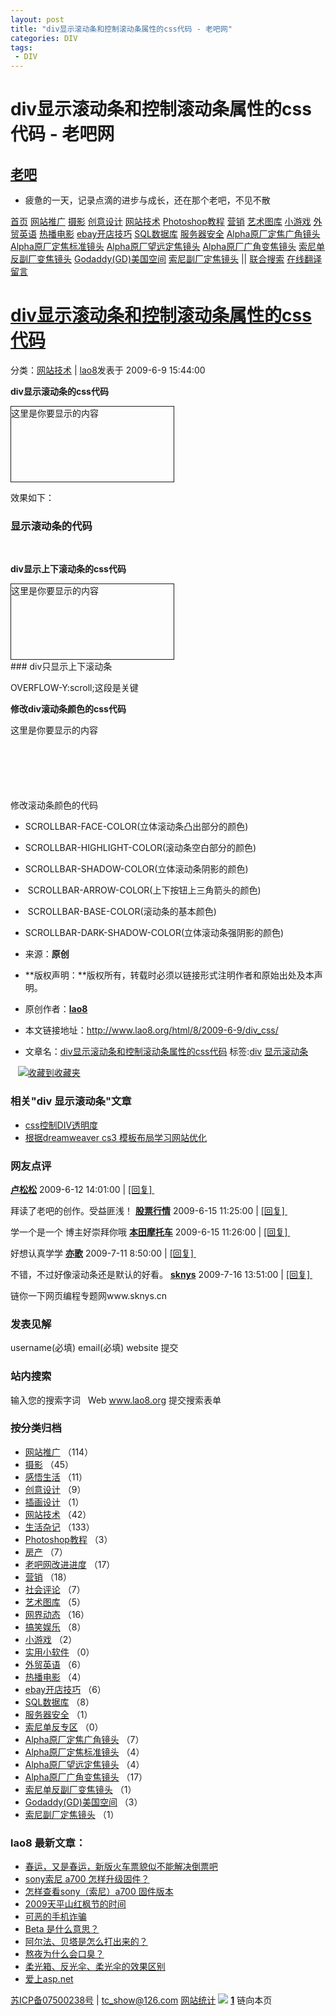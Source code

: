 ```yaml
---
layout: post
title: "div显示滚动条和控制滚动条属性的css代码 - 老吧网"
categories: DIV
tags: 
 - DIV
--- 
```


# div显示滚动条和控制滚动条属性的css代码 - 老吧网

## [老吧](http://www.lao8.org/)

- 疲惫的一天，记录点滴的进步与成长，还在那个老吧，不见不散

[首页](http://www.lao8.org/) [网站推广](http://www.lao8.org/user/8/seo/ "seo技术 网站推广 搜索引擎优化") [摄影](http://www.lao8.org/user/8/photo/ "摄影技术 摄影欣赏 摄影作品 原创摄影") [创意设计](http://www.lao8.org/user/8/design/ "平面设计 创意作品") [网站技术](http://www.lao8.org/user/8/asp/ "asp ajax") [Photoshop教程](http://www.lao8.org/user/8/photoshop/ "Photoshop教程 ps教程") [营销](http://www.lao8.org/user/8/20081413558/ "营销") [艺术图库](http://www.lao8.org/user/8/200815112636/ "艺术图库") [小游戏](http://www.lao8.org/user/8/2008214170947/ "小游戏") [外贸英语](http://www.lao8.org/user/8/TradeEnglish/ "外贸英语") [热播电影](http://www.lao8.org/user/8/2008815101140/ "热播电影") [ebay开店技巧](http://www.lao8.org/user/8/2008102493244/ "ebay开店技巧") [SQL数据库](http://www.lao8.org/user/8/2009719122450/ "SQL数据库") [服务器安全](http://www.lao8.org/user/8/200986105026/ "服务器安全") [Alpha原厂定焦广角镜头](http://www.lao8.org/user/8/200987120553/ "索尼 美能达 原厂定焦 广角镜头 sony minolta meinongda suoni") [Alpha原厂定焦标准镜头](http://www.lao8.org/user/8/200987120644/ "索尼 美能达 原厂定焦 标准镜头 sony minolta meinongda suoni 标头") [Alpha原厂望远定焦镜头](http://www.lao8.org/user/8/200987120750/ "索尼 美能达 原厂望远 定焦镜头 sony minolta meinongda suoni") [Alpha原厂广角变焦镜头](http://www.lao8.org/user/8/200987120832/ "索尼 美能达 原厂广角变焦镜头 sony minolta meinongda suoni") [索尼单反副厂变焦镜头](http://www.lao8.org/user/8/sony_fuchang/ "sony 副厂镜头 索尼副厂镜头 索尼副厂变焦镜头 索尼副厂自动镜头 索尼副厂单反镜头 minolta meinongda suoni") [Godaddy(GD)美国空间](http://www.lao8.org/user/8/200981731112/ "Godaddy(GD)美国空间") [索尼副厂定焦镜头](http://www.lao8.org/user/8/200981741553/ "索尼副厂定焦镜头") || [联合搜索](http://s.lao8.org/) [在线翻译](http://www.lao8.org/fanyi.asp) [留言](http://www.lao8.org/liuyan/)
# [div显示滚动条和控制滚动条属性的css代码]()

分类：[网站技术](http://www.lao8.org/user/8/asp) | [lao8](http://www.lao8.org/user/8)发表于 2009-6-9 15:44:00

**div显示滚动条的css代码**

<div style="width:260px;height:120px; overflow:scroll; border:1px solid;"> 这里是你要显示的内容 </div>

效果如下：
### 显示滚动条的代码

 

**div显示上下滚动条的css代码**

<div style="width:260px;height:120px; overflow-y:scroll; border:1px solid;"> 这里是你要显示的内容 </div>
### div只显示上下滚动条

OVERFLOW-Y:scroll;这段是关键

**修改div滚动条颜色的css代码**

<div style="width:260px;height:120px; overflow-y:scroll; scrollbar-base-color:#ff6600; border:1px solid;"> 这里是你要显示的内容 </div>
修改滚动条颜色的代码

* SCROLLBAR-FACE-COLOR(立体滚动条凸出部分的颜色)
* SCROLLBAR-HIGHLIGHT-COLOR(滚动条空白部分的颜色)
* SCROLLBAR-SHADOW-COLOR(立体滚动条阴影的颜色)
*  SCROLLBAR-ARROW-COLOR(上下按钮上三角箭头的颜色)
*  SCROLLBAR-BASE-COLOR(滚动条的基本颜色)
* SCROLLBAR-DARK-SHADOW-COLOR(立体滚动条强阴影的颜色)

* 来源：**原创**
* **版权声明：**版权所有，转载时必须以链接形式注明作者和原始出处及本声明。
* 原创作者：**[lao8](http://www.lao8.org/user/8)**
* 本文链接地址：http://www.lao8.org/html/8/2009-6-9/div_css/
* 文章名：[div显示滚动条和控制滚动条属性的css代码]()
标签:[div](http://www.lao8.org/s_div.html) [显示滚动条](http://www.lao8.org/s_%E6%98%BE%E7%A4%BA%E6%BB%9A%E5%8A%A8%E6%9D%A1.html)

[![]()]() [![]()]() [![]()]() [![收藏到收藏夹]()]()

### 相关"div 显示滚动条"文章

* [css控制DIV透明度](http://www.lao8.org/html/8/2008-1-21/2008121182204.html)
* [根据dreamweaver cs3 模板布局学习网站优化](http://www.lao8.org/html/8/2007-12-6/2007126174458.html)

### 网友点评

**[卢松松](http://www.lusongsong.com/)** 2009-6-12 14:01:00 | [[回复]](http://www.lao8.org/huifu878.html)[ ]()

拜读了老吧的创作。受益匪浅！
**[股票行情](http://www.gp173.com/)** 2009-6-15 11:25:00 | [[回复]](http://www.lao8.org/huifu883.html)[ ]()

学一个是一个 博主好崇拜你哦
**[本田摩托车](http://www.bgtieqi.cn/)** 2009-6-15 11:26:00 | [[回复]](http://www.lao8.org/huifu884.html)[ ]()

好想认真学学
**[亦歌](http://www.yigenangua.cn/)** 2009-7-11 8:50:00 | [[回复]](http://www.lao8.org/huifu905.html)[ ]()

不错，不过好像滚动条还是默认的好看。
**[sknys](http://www.sknys.cn/)** 2009-7-16 13:51:00 | [[回复]](http://www.lao8.org/huifu911.html)[ ]()

链你一下网页编程专题网www.sknys.cn

### 发表见解

username(必填)
email(必填)
website
提交

### 站内搜索

输入您的搜索字词   Web www.lao8.org 提交搜索表单

### 按分类归档

* [网站推广](http://www.lao8.org/user/8/seo/ "seo技术 网站推广 搜索引擎优化") （114）
* [摄影](http://www.lao8.org/user/8/photo/ "摄影技术 摄影欣赏 摄影作品 原创摄影") （45）
* [感悟生活](http://www.lao8.org/user/8/feel/ "生活体会 情感记录 原创文学") （11）
* [创意设计](http://www.lao8.org/user/8/design/ "平面设计 创意作品") （9）
* [插画设计](http://www.lao8.org/user/8/cg/ "cg插画 原创插画 cg插图 插图设计") （1）
* [网站技术](http://www.lao8.org/user/8/asp/ "asp ajax") （42）
* [生活杂记](http://www.lao8.org/user/8/life/ "生活琐碎") （133）
* [Photoshop教程](http://www.lao8.org/user/8/photoshop/ "Photoshop教程 ps教程") （3）
* [房产](http://www.lao8.org/user/8/2007123171603/ "房产") （7）
* [老吧网改进进度](http://www.lao8.org/user/8/20071212164833/ "老吧网改进进度") （17）
* [营销](http://www.lao8.org/user/8/20081413558/ "营销") （18）
* [社会评论](http://www.lao8.org/user/8/200814112406/ "社会评论") （7）
* [艺术图库](http://www.lao8.org/user/8/200815112636/ "艺术图库") （5）
* [网界动态](http://www.lao8.org/user/8/200811490808/ "网界动态") （16）
* [搞笑娱乐](http://www.lao8.org/user/8/2008125162006/ "搞笑娱乐") （8）
* [小游戏](http://www.lao8.org/user/8/2008214170947/ "小游戏") （2）
* [实用小软件](http://www.lao8.org/user/8/200835101334/ "实用小软件") （0）
* [外贸英语](http://www.lao8.org/user/8/TradeEnglish/ "外贸英语") （6）
* [热播电影](http://www.lao8.org/user/8/2008815101140/ "热播电影") （4）
* [ebay开店技巧](http://www.lao8.org/user/8/2008102493244/ "ebay开店技巧") （6）
* [SQL数据库](http://www.lao8.org/user/8/2009719122450/ "SQL数据库") （8）
* [服务器安全](http://www.lao8.org/user/8/200986105026/ "服务器安全") （1）
* [索尼单反专区](http://www.lao8.org/user/8/200987111345/ "索尼单反专区") （0）
* [Alpha原厂定焦广角镜头](http://www.lao8.org/user/8/200987120553/ "索尼 美能达 原厂定焦 广角镜头 sony minolta meinongda suoni") （7）
* [Alpha原厂定焦标准镜头](http://www.lao8.org/user/8/200987120644/ "索尼 美能达 原厂定焦 标准镜头 sony minolta meinongda suoni 标头") （4）
* [Alpha原厂望远定焦镜头](http://www.lao8.org/user/8/200987120750/ "索尼 美能达 原厂望远 定焦镜头 sony minolta meinongda suoni") （4）
* [Alpha原厂广角变焦镜头](http://www.lao8.org/user/8/200987120832/ "索尼 美能达 原厂广角变焦镜头 sony minolta meinongda suoni") （17）
* [索尼单反副厂变焦镜头](http://www.lao8.org/user/8/sony_fuchang/ "sony 副厂镜头 索尼副厂镜头 索尼副厂变焦镜头 索尼副厂自动镜头 索尼副厂单反镜头 minolta meinongda suoni") （1）
* [Godaddy(GD)美国空间](http://www.lao8.org/user/8/200981731112/ "Godaddy(GD)美国空间") （3）
* [索尼副厂定焦镜头](http://www.lao8.org/user/8/200981741553/ "索尼副厂定焦镜头") （1）

### lao8 最新文章：

* [春运，又是春运，新版火车票貌似不能解决倒票吧](http://www.lao8.org/html/8/2009-12-11/20091211125038.html)
* [sony索尼 a700 怎样升级固件？](http://www.lao8.org/html/8/2009-12-10/suoni_shengji_gujian/)
* [怎样查看sony（索尼）a700 固件版本](http://www.lao8.org/html/8/2009-12-10/a700/)
* [2009天平山红枫节的时间](http://www.lao8.org/html/8/2009-10-28/20091028114200.html)
* [可恶的手机诈骗](http://www.lao8.org/html/8/2009-10-25/20091025100338.html)
* [Beta 是什么意思？](http://www.lao8.org/html/8/2009-10-24/20091024105546.html)
* [阿尔法、贝塔是怎么打出来的？](http://www.lao8.org/html/8/2009-10-22/20091022234259.html)
* [熬夜为什么会口臭？](http://www.lao8.org/html/8/2009-10-13/2009101330617.html)
* [柔光箱、反光伞、柔光伞的效果区别](http://www.lao8.org/html/8/2009-10-10/2009101033225.html)
* [爱上asp.net](http://www.lao8.org/html/8/2009-10-10/2009101030532.html)

[苏ICP备07500238号](http://www.miibeian.gov.cn/) | [tc_show@126.com](mailto:tc_show@126.com) [网站统计](http://www.51.la/?001536816 "51.la 专业、免费、强健的访问统计") ![](http://web.51.la:82/go.asp?svid=1&id=1536816&tpages=1&ttimes=1&tzone=8&tcolor=32&sSize=1280,1024&referrer=http%3A//www.google.cn/search%3Fhl%3Dzh-CN&newwindow%3D1&q%3Ddiv+%E6%BB%9A%E5%8A%A8%E6%9D%A1&aq%3D2g&oq%3Ddiv++&vpage=http%3A//www.lao8.org/html/8/2009-6-9/div_css/)
**[1](http://sitemap.cn.yahoo.com/search?p=http%3A%2F%2Fwww.lao8.org%2Fhtml%2F8%2F2009-6-9%2Fdiv_css%2F&bwm=i)** 链向本页
